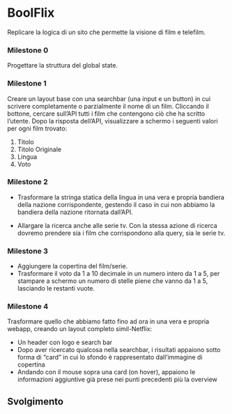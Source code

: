 # BoolFlix

Replicare la logica di un sito che permette la visione di film e telefilm.

### Milestone 0

Progettare la struttura del global state.

### Milestone 1

Creare un layout base con una searchbar (una input e un button) in cui scrivere completamente o parzialmente il nome di un film. Cliccando il bottone, cercare sull’API tutti i film che contengono ciò che ha scritto l’utente.
Dopo la risposta dell’API, visualizzare a schermo i seguenti valori per ogni film trovato:

1. Titolo
2. Titolo Originale
3. Lingua
4. Voto

### Milestone 2

- Trasformare la stringa statica della lingua in una vera e propria bandiera della nazione corrispondente, gestendo il caso in cui non abbiamo la bandiera della nazione ritornata dall’API.

- Allargare la ricerca anche alle serie tv. Con la stessa azione di ricerca dovremo prendere sia i film che corrispondono alla query, sia le serie tv.

### Milestone 3

- Aggiungere la copertina del film/serie.
- Trasformare il voto da 1 a 10 decimale in un numero intero da 1 a 5, per stampare a schermo un numero di stelle piene che vanno da 1 a 5, lasciando le restanti vuote.

### Milestone 4

Trasformare quello che abbiamo fatto fino ad ora in una vera e propria webapp, creando un layout completo simil-Netflix:

- Un header con logo e search bar
- Dopo aver ricercato qualcosa nella searchbar, i risultati appaiono sotto forma di “card” in cui lo sfondo è rappresentato dall’immagine di copertina
- Andando con il mouse sopra una card (on hover), appaiono le informazioni aggiuntive già prese nei punti precedenti più la overview

## Svolgimento
